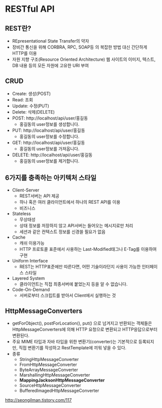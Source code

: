 # RESTful API
## REST란?
 - REpresentational State Transfer의 약자
 - 장비간 통신을 위해 CORBRA, RPC, SOAP등 의 복잡한 방법 대신 간단하게 HTTP를 이용
 - 자원 지향 구조(Resource Oriented Architecture) 웹 사이트의 이미지, 텍스트, DB 내용 등의 모든 자원에 고유한 URI 부여

## CRUD
 - Create: 생성(POST)
 - Read: 조회
 - Update: 수정(PUT)
 - Delete: 삭제(DELETE)
 - POST: http://localhost/api/user/홍길동
 	 - 홍길동의 user정보를 생성합니다.
 - PUT: http://localhost/api/user/홍길동
 	 - 홍길동의 user정보를 수정합니다.
 - GET: http://localhost/api/user/홍길동
 	 - 홍길동의 user정보를 가져옵니다.
 - DELETE: http://localhost/api/user/홍길동
 	 - 홍길동의 user정보를 제거합니다.

## 6가지를 충족하는 아키텍처 스타일
 - Client-Server
 	 - REST서버는 API 제공
 	 - 하나 혹은 여러 클라이언트에서 하나의 REST API를 이용
 	 - 비즈니스 
 - Stateless
 	 - 무상태성
 	 - 상태 정보를 저장하지 않고 API서버는 들어오는 메시지로만 처리
 	 - 세션과 같은 컨텍스트 정보를 신경쓸 필요가 없음
 - Cache
 	 - 캐쉬 이용가능
 	 - HTTP 프로토콜 표준에서 사용하는 Last-Modified태그나 E-Tag를 이용하여 구현
 - Uniform Interface
 	 - REST는 HTTP표준에만 따른다면, 어떤 기술이라던지 사용이 가능한 인터페이스 스타일
 - Layered System
 	 - 클라이언트는 직접 최종서버에 붙었는지 등을 알 수 없습니다.
 - Code-On-Demand
 	 - 서버로부터 스크립트를 받아서 Client에서 실행하는 것

## HttpMessageConverters
 - getForObject(), postForLocation(), put() 으로 넘겨지고 반환되는 객체들은 HttpMessageConverters에 의해 HTTP 요청으로 변환되고 HTTP응답으로부터 변환된다.
 - 주요 MIME 타입과 자바 타입을 위한 변환기(converter)는 기본적으로 등록되지만, 직접 변환기를 작성하고 RestTemplate에 끼워 넣을 수 있다.
 - 종류
 	 - StringHttpMessageConverter
 	 - FromHttpMessageConverter
 	 - ByteArrayMessageConverter
 	 - MarshallingHttpMessageConverter
 	 - **MappingJacksonHttpMessageConverter**
 	 - SourceHttpMessageConverter
 	 - BufferedImagedHttpMessageConverter


http://seongilman.tistory.com/117